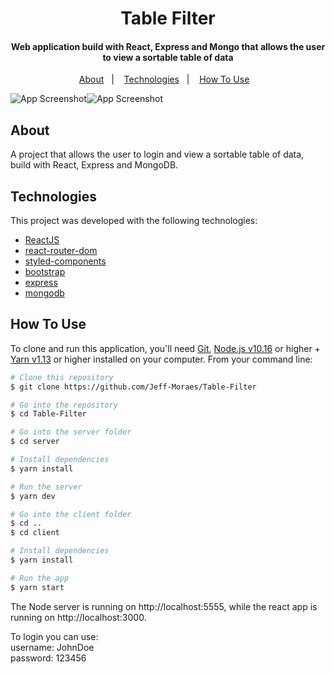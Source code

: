 <h1 align="center">
    Table Filter
</h1>

<h4 align="center">
  Web application build with React, Express and Mongo that allows the user to view a sortable table of data
</h4>

<p align="center">
  <a href="#about">About</a>&nbsp;&nbsp;&nbsp;|&nbsp;&nbsp;&nbsp;
  <a href="#technologies">Technologies</a>&nbsp;&nbsp;&nbsp;|&nbsp;&nbsp;&nbsp;
  <a href="#how-to-use">How To Use</a>&nbsp;&nbsp;&nbsp;
</p>


![App Screenshot](https://res.cloudinary.com/jeffmoraes/image/upload/c_scale,w_400/v1604663322/projects/Captura_de_Tela_2020-11-06_a%CC%80s_12.37.19_wrpmds.png )![App Screenshot](https://res.cloudinary.com/jeffmoraes/image/upload/c_scale,w_400/v1604663312/projects/Captura_de_Tela_2020-11-06_a%CC%80s_12.36.04_eg7xtu.png )



## About

A project that allows the user to login and view a sortable table of data, build with React, Express and MongoDB.

## Technologies

This project was developed with the following technologies:

- [ReactJS](https://reactjs.org/)
- [react-router-dom](https://github.com/ReactTraining/react-router)
- [styled-components](https://www.styled-components.com/)
- [bootstrap](https://github.com/twbs/bootstrap)
- [express](https://github.com/expressjs/express)
- [mongodb](https://github.com/mongodb/mongo)

## How To Use

To clone and run this application, you'll need [Git](https://git-scm.com), [Node.js v10.16][nodejs] or higher + [Yarn v1.13][yarn] or higher installed on your computer. From your command line:
</br>

```bash
# Clone this repository
$ git clone https://github.com/Jeff-Moraes/Table-Filter

# Go into the repository
$ cd Table-Filter

# Go into the server folder
$ cd server

# Install dependencies
$ yarn install

# Run the server
$ yarn dev

# Go into the client folder
$ cd ..
$ cd client

# Install dependencies
$ yarn install

# Run the app
$ yarn start

```

The Node server is running on http://localhost:5555, while the react app is running on http://localhost:3000.

To login you can use: </br>
username: JohnDoe </br>
password: 123456 </br>

[nodejs]: https://nodejs.org/
[yarn]: https://yarnpkg.com/
